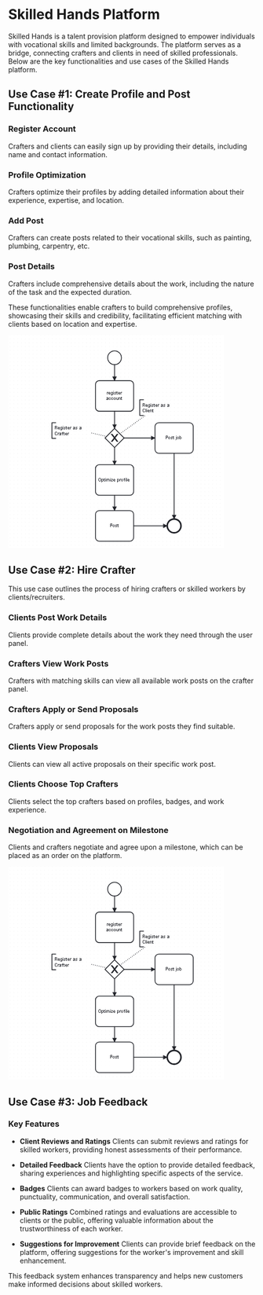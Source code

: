 # Skilled Hands Platform

Skilled Hands is a talent provision platform designed to empower individuals with vocational skills and limited backgrounds. The platform serves as a bridge, connecting crafters and clients in need of skilled professionals. Below are the key functionalities and use cases of the Skilled Hands platform.

## Use Case #1: Create Profile and Post Functionality

### Register Account
Crafters and clients can easily sign up by providing their details, including name and contact information.

### Profile Optimization
Crafters optimize their profiles by adding detailed information about their experience, expertise, and location.

### Add Post
Crafters can create posts related to their vocational skills, such as painting, plumbing, carpentry, etc.

### Post Details
Crafters include comprehensive details about the work, including the nature of the task and the expected duration.

These functionalities enable crafters to build comprehensive profiles, showcasing their skills and credibility, facilitating efficient matching with clients based on location and expertise.

![Skilled Hands](<image (2).png>)

## Use Case #2: Hire Crafter

This use case outlines the process of hiring crafters or skilled workers by clients/recruiters.

### Clients Post Work Details
Clients provide complete details about the work they need through the user panel.

### Crafters View Work Posts
Crafters with matching skills can view all available work posts on the crafter panel.

### Crafters Apply or Send Proposals
Crafters apply or send proposals for the work posts they find suitable.

### Clients View Proposals
Clients can view all active proposals on their specific work post.

### Clients Choose Top Crafters
Clients select the top crafters based on profiles, badges, and work experience.

### Negotiation and Agreement on Milestone
Clients and crafters negotiate and agree upon a milestone, which can be placed as an order on the platform.

![BPMN Diagram](image.png)

## Use Case #3: Job Feedback

### Key Features

- **Client Reviews and Ratings**
  Clients can submit reviews and ratings for skilled workers, providing honest assessments of their performance.

- **Detailed Feedback**
  Clients have the option to provide detailed feedback, sharing experiences and highlighting specific aspects of the service.

- **Badges**
  Clients can award badges to workers based on work quality, punctuality, communication, and overall satisfaction.

- **Public Ratings**
  Combined ratings and evaluations are accessible to clients or the public, offering valuable information about the trustworthiness of each worker.

- **Suggestions for Improvement**
  Clients can provide brief feedback on the platform, offering suggestions for the worker's improvement and skill enhancement.

This feedback system enhances transparency and helps new customers make informed decisions about skilled workers.
